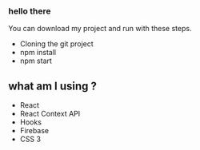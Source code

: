 ### hello there

You can download my project and run with these steps.

<ul>
    <li>Cloning the git project</li>
    <li>npm install</li>
    <li>npm start</li>
</ul>

## what am I using ?

<ul>
    <li>React</li>
    <li>React Context API</li>
    <li>Hooks</li>
    <li>Firebase</li>
    <li>CSS 3</li>
</ul>
